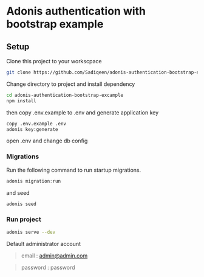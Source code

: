 # Adonis authentication with bootstrap example

## Setup

Clone this project to your workscpace

```bash
git clone https://github.com/Sadiqeen/adonis-authentication-bootstrap-excample.git
```
Change directory to project and install dependency

```bash
cd adonis-authentication-bootstrap-excample
npm install
```

then copy .env.example to .env and generate application key

```bash
copy .env.example .env
adonis key:generate
```

open .env and change db config

### Migrations

Run the following command to run startup migrations.

```js
adonis migration:run
```

and seed

```js
adonis seed
```

### Run project

```bash
adonis serve --dev
```

Default administrator account

> email : admin@admin.com

> password : password
